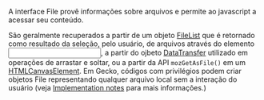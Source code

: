 A interface File provê informações sobre arquivos e permite ao javascript a acessar 
seu conteúdo.

São geralmente recuperados a partir de um objeto 
[FileList](https://developer.mozilla.org/pt-BR/docs/Web/API/FileList) que é 
retornado como resultado da seleção, pelo usuário, de arquivos através do elemento 
[<input>](https://developer.mozilla.org/pt-BR/docs/Web/HTML/Element/Input), a 
partir do ojbeto 
[DataTransfer](https://developer.mozilla.org/pt-BR/docs/Web/API/DataTransfer) 
utilizado em operações de arrastar e soltar, ou a partir da API `mozGetAsFile()` em 
um 
[HTMLCanvasElement](https://devgeloper.mozilla.org/pt-BR/docs/Web/API/HTMLCanvasElement). 
Em Gecko, códigos com privilégios podem criar objetos File representando qualquer 
arquivo local sem a interação do usuário (veja [Implementation 
notes](https://developer.mozilla.org/pt-BR/docs/Web/API/File#impletation_notes) 
para mais informações.)
